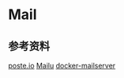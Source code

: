 # Mail

## 参考资料

[poste.io](https://poste.io/doc/)
[Mailu](https://github.com/Mailu/Mailu)
[docker-mailserver](https://github.com/docker-mailserver/docker-mailserver)